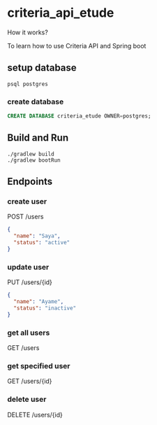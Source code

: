 # criteria_api_etude
How it works?

To learn how to use Criteria API and Spring boot
## setup database
```shell
psql postgres
```

### create database
```sql
CREATE DATABASE criteria_etude OWNER=postgres;
```

## Build and Run
```shell
./gradlew build
./gradlew bootRun
```

## Endpoints
### create user
POST /users
```json
{
  "name": "Saya",
  "status": "active"
}
```
### update user
PUT /users/{id}
```json
{
  "name": "Ayame",
  "status": "inactive"
}
```
### get all users
GET /users

### get specified user
GET /users/{id}

### delete user
DELETE /users/{id}
